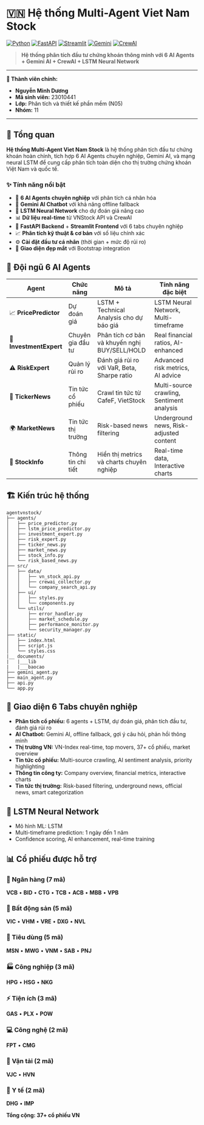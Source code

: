 # 🇻🇳 Hệ thống Multi-Agent Viet Nam Stock

[![Python](https://img.shields.io/badge/Python-3.8+-blue.svg)](https://python.org)
[![FastAPI](https://img.shields.io/badge/FastAPI-0.104+-green.svg)](https://fastapi.tiangolo.com)
[![Streamlit](https://img.shields.io/badge/Streamlit-1.28+-red.svg)](https://streamlit.io)
[![Gemini](https://img.shields.io/badge/Google-Gemini-orange.svg)](https://ai.google.dev)
[![CrewAI](https://img.shields.io/badge/CrewAI-0.117+-purple.svg)](https://crewai.com)

> **Hệ thống phân tích đầu tư chứng khoán thông minh với 6 AI Agents + Gemini AI + CrewAI + LSTM Neural Network**

---

**👤 Thành viên chính:**  
- **Nguyễn Minh Dương**  
- **Mã sinh viên:** 23010441  
- **Lớp:** Phân tích và thiết kế phần mềm (N05)  
- **Nhóm:** 11

---

## 🎯 Tổng quan

**Hệ thống Multi-Agent Viet Nam Stock** là hệ thống phân tích đầu tư chứng khoán hoàn chỉnh, tích hợp 6 AI Agents chuyên nghiệp, Gemini AI, và mạng neural LSTM để cung cấp phân tích toàn diện cho thị trường chứng khoán Việt Nam và quốc tế.

### ✨ Tính năng nổi bật

- 🤖 **6 AI Agents chuyên nghiệp** với phân tích cá nhân hóa
- 🧠 **Gemini AI Chatbot** với khả năng offline fallback
- 🔮 **LSTM Neural Network** cho dự đoán giá nâng cao
- 📊 **Dữ liệu real-time** từ VNStock API và CrewAI
- 🚀 **FastAPI Backend** + **Streamlit Frontend** với 6 tabs chuyên nghiệp
- 📈 **Phân tích kỹ thuật & cơ bản** với số liệu chính xác
- ⚙️ **Cài đặt đầu tư cá nhân** (thời gian + mức độ rủi ro)
- 🎨 **Giao diện đẹp mắt** với Bootstrap integration

## 🤖 Đội ngũ 6 AI Agents

| Agent | Chức năng | Mô tả | Tính năng đặc biệt |
|-------|-----------|-------|-------------------|
| 📈 **PricePredictor** | Dự đoán giá | LSTM + Technical Analysis cho dự báo giá | LSTM Neural Network, Multi-timeframe |
| 💼 **InvestmentExpert** | Chuyên gia đầu tư | Phân tích cơ bản và khuyến nghị BUY/SELL/HOLD | Real financial ratios, AI-enhanced |
| ⚠️ **RiskExpert** | Quản lý rủi ro | Đánh giá rủi ro với VaR, Beta, Sharpe ratio | Advanced risk metrics, AI advice |
| 📰 **TickerNews** | Tin tức cổ phiếu | Crawl tin tức từ CafeF, VietStock | Multi-source crawling, Sentiment analysis |
| 🌍 **MarketNews** | Tin tức thị trường | Risk-based news filtering | Underground news, Risk-adjusted content |
| 🏢 **StockInfo** | Thông tin chi tiết | Hiển thị metrics và charts chuyên nghiệp | Real-time data, Interactive charts |

## 🏗️ Kiến trúc hệ thống

```
agentvnstock/
├── agents/
│   ├── price_predictor.py
│   ├── lstm_price_predictor.py
│   ├── investment_expert.py
│   ├── risk_expert.py
│   ├── ticker_news.py
│   ├── market_news.py
│   ├── stock_info.py
│   └── risk_based_news.py
├── src/
│   ├── data/
│   │   ├── vn_stock_api.py
│   │   ├── crewai_collector.py
│   │   └── company_search_api.py
│   ├── ui/
│   │   ├── styles.py
│   │   └── components.py
│   └── utils/
│       ├── error_handler.py
│       ├── market_schedule.py
│       ├── performance_monitor.py
│       └── security_manager.py
├── static/
│   ├── index.html
│   ├── script.js
│   └── styles.css
|__ documents/
|   |___lib
|   |___baocao
├── gemini_agent.py
├── main_agent.py
├── api.py
└── app.py
```

## 📱 Giao diện 6 Tabs chuyên nghiệp

- **Phân tích cổ phiếu:** 6 agents + LSTM, dự đoán giá, phân tích đầu tư, đánh giá rủi ro
- **AI Chatbot:** Gemini AI, offline fallback, gợi ý câu hỏi, phản hồi thông minh
- **Thị trường VN:** VN-Index real-time, top movers, 37+ cổ phiếu, market overview
- **Tin tức cổ phiếu:** Multi-source crawling, AI sentiment analysis, priority highlighting
- **Thông tin công ty:** Company overview, financial metrics, interactive charts
- **Tin tức thị trường:** Risk-based filtering, underground news, official news, smart categorization

## 🧠 LSTM Neural Network

- Mô hình ML: LSTM
- Multi-timeframe prediction: 1 ngày đến 1 năm
- Confidence scoring, AI enhancement, real-time training

## 📊 Cổ phiếu được hỗ trợ

### 🏦 Ngân hàng (7 mã)
**VCB** • **BID** • **CTG** • **TCB** • **ACB** • **MBB** • **VPB**

### 🏢 Bất động sản (5 mã)
**VIC** • **VHM** • **VRE** • **DXG** • **NVL**

### 🛒 Tiêu dùng (5 mã)
**MSN** • **MWG** • **VNM** • **SAB** • **PNJ**

### 🏭 Công nghiệp (3 mã)
**HPG** • **HSG** • **NKG**

### ⚡ Tiện ích (3 mã)
**GAS** • **PLX** • **POW**

### 💻 Công nghệ (2 mã)
**FPT** • **CMG**

### 🚁 Vận tải (2 mã)
**VJC** • **HVN**

### 💊 Y tế (2 mã)
**DHG** • **IMP**

**Tổng cộng: 37+ cổ phiếu VN**